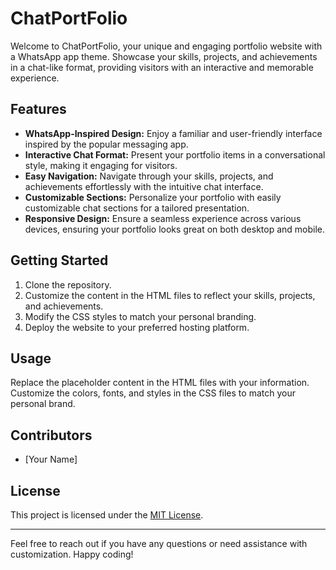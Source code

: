 # ChatPortFolio

Welcome to ChatPortFolio, your unique and engaging portfolio website with a WhatsApp app theme. Showcase your skills, projects, and achievements in a chat-like format, providing visitors with an interactive and memorable experience.

## Features

- **WhatsApp-Inspired Design:** Enjoy a familiar and user-friendly interface inspired by the popular messaging app.
- **Interactive Chat Format:** Present your portfolio items in a conversational style, making it engaging for visitors.
- **Easy Navigation:** Navigate through your skills, projects, and achievements effortlessly with the intuitive chat interface.
- **Customizable Sections:** Personalize your portfolio with easily customizable chat sections for a tailored presentation.
- **Responsive Design:** Ensure a seamless experience across various devices, ensuring your portfolio looks great on both desktop and mobile.

## Getting Started

1. Clone the repository.
2. Customize the content in the HTML files to reflect your skills, projects, and achievements.
3. Modify the CSS styles to match your personal branding.
4. Deploy the website to your preferred hosting platform.

## Usage

Replace the placeholder content in the HTML files with your information. Customize the colors, fonts, and styles in the CSS files to match your personal brand.

## Contributors

- [Your Name]

## License

This project is licensed under the [MIT License](LICENSE).

---

Feel free to reach out if you have any questions or need assistance with customization. Happy coding!
